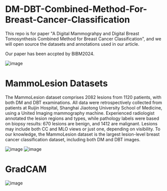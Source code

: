 # DM-DBT-Combined-Method-For-Breast-Cancer-Classification
This repo is for paper "A Digital Mammograhpy and Digital Breast Tomosynthesis Combined Method for Breast Cancer Classification", and we will open source the datasets and annotations used in our article.

Our paper has been accpted by BIBM2024.

![image](https://github.com/user-attachments/assets/678a49b4-329b-499c-be01-76d171000a84)

# MammoLesion Datasets
The MammoLesion dataset comprises 2082 lesions from 1120 patients, with both DM and DBT examinations. All data were retrospectively collected from patients at Ruijin Hospital, Shanghai Jiaotong University School of Medicine, using a United Imaging mammography machine. Experienced radiologist annotated the lesion regions and types, while pathology labels were based on biopsy results: 670 lesions are benign, and 1412 are malignant. Lesions may include both CC and MLO views or just one, depending on visibility. To our knowledge, the MammoLesion dataset is the largest lesion-level breast cancer classification dataset, including both DM and DBT images.

![image](https://github.com/user-attachments/assets/03657ec7-5eac-48d8-aa84-0db741f45352)
![image](https://github.com/user-attachments/assets/a827f2fa-30cf-4240-9779-8d3c47740c5d)

# GradCAM 
![image](https://github.com/user-attachments/assets/071fb8eb-f799-4543-87dd-ff7a4e24570c)
